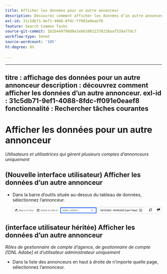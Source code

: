 ```yaml
---
title: Afficher les données pour un autre annonceur
description: Découvrez comment afficher les données d’un autre annonceur.
exl-id: 31c5db71-9ef1-4088-8fdc-ff091e0eaef8
feature: Search Common Tasks
source-git-commit: 1b1b449798d8e1eb610012378228aaf539a77dc7
workflow-type: tm+mt
source-wordcount: '105'
ht-degree: 0%

---
```


---
titre : affichage des données pour un autre annonceur
description : découvrez comment afficher les données d’un autre annonceur.
exl-id : 31c5db71-9ef1-4088-8fdc-ff091e0eaef8
fonctionnalité : Rechercher tâches courantes
---
# Afficher les données pour un autre annonceur

*Utilisateurs et utilisatrices qui gèrent plusieurs comptes d’annonceurs uniquement*

## (Nouvelle interface utilisateur) Afficher les données d’un autre annonceur

* Dans la barre d’outils située au-dessus du tableau de données, sélectionnez l’annonceur.

  ![Sélecteur publicitaire dans la barre d’outils](/help/search-social-commerce/assets/advertiser-selector.png "Sélecteur publicitaire dans la barre d’outils")

## (interface utilisateur héritée) Afficher les données d’un autre annonceur

*Rôles de gestionnaire de compte d’agence, de gestionnaire de compte [!DNL Adobe] et d’utilisateur administrateur uniquement*

* Dans la liste des annonceurs en haut à droite de n’importe quelle page, sélectionnez l’annonceur.
